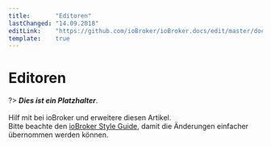 ```yaml
---
title:       "Editoren"
lastChanged: "14.09.2018"
editLink:    "https://github.com/ioBroker/ioBroker.docs/edit/master/docs/cloud/editor.md"
template:    true
---
```


# Editoren

?> ***Dies ist ein Platzhalter***.
   <br><br>
   Hilf mit bei ioBroker und erweitere diesen Artikel.  
   Bitte beachte den [ioBroker Style Guide](community/styleguidedoc), 
   damit die Änderungen einfacher übernommen werden können.
